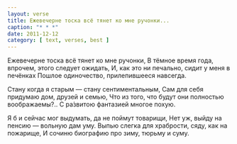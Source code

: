 ```yaml
---
layout: verse
title: Ежевечерне тоска всё тянет ко мне ручонки...
caption: "* * *"
date: 2011-12-12
category: [ text, verses, best ]
---
```

Ежевечерне тоска всё тянет ко мне ручонки,
В тёмное время года, впрочем, этого следует ожидать,
И, как это ни печально, сидит у меня в печёнках
Пошлое одиночество, прилепившееся навсегда.

Стану когда я старым — стану сентиментальным,
Сам для себя придумаю дом, друзей и семью,
Что из того, что будут они полностью воображаемы?..
С ра́звитою фантазией многое похую.

Я б и сейчас мог выдумать, да не поймут товарищи,
Нет уж, выйду на пенсию — вольную дам уму.
Выпью слегка для храбрости, сяду, как на пожарище,
И сочиню биографию про зиму, тюрьму и суму.
